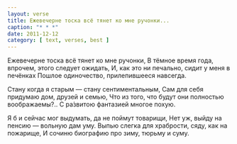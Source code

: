 ```yaml
---
layout: verse
title: Ежевечерне тоска всё тянет ко мне ручонки...
caption: "* * *"
date: 2011-12-12
category: [ text, verses, best ]
---
```

Ежевечерне тоска всё тянет ко мне ручонки,
В тёмное время года, впрочем, этого следует ожидать,
И, как это ни печально, сидит у меня в печёнках
Пошлое одиночество, прилепившееся навсегда.

Стану когда я старым — стану сентиментальным,
Сам для себя придумаю дом, друзей и семью,
Что из того, что будут они полностью воображаемы?..
С ра́звитою фантазией многое похую.

Я б и сейчас мог выдумать, да не поймут товарищи,
Нет уж, выйду на пенсию — вольную дам уму.
Выпью слегка для храбрости, сяду, как на пожарище,
И сочиню биографию про зиму, тюрьму и суму.
